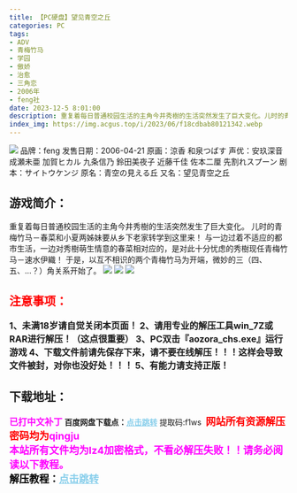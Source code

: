 ```yaml
---
title: 【PC硬盘】望见青空之丘
categories: PC
tags:
- ADV
- 青梅竹马
- 学园
- 傲娇
- 治愈
- 三角恋
- 2006年
- feng社
date: 2023-12-5 8:01:00
description: 重复着每日普通校园生活的主角今井秀樹的生活突然发生了巨大变化。儿时的青梅竹马－春菜和小夏两姊妹要从乡下老家转学到这里来！与一边过着不适应的都市生活，一边对秀樹萌生情意的春菜相对应的，是对此十分忧虑的秀樹现任青梅竹马－速水伊織！于是，以互不相识的两个青梅竹马为开端，微妙的三（四、五、…？）角关系开始了。
index_img: https://img.acgus.top/i/2023/06/f18cdbab80121342.webp
---
```

![](https://img.acgus.top/i/2023/06/f18cdbab80121342.webp)
品牌：feng
发售日期：2006-04-21
原画：涼香 和泉つばす
声优：安玖深音 成瀬未亜 加賀ヒカル 九条信乃 鈴田美夜子 近藤千佳 佐本二厘 先割れスプーン
剧本：サイトウケンジ
原名：青空の見える丘
又名：望见青空之丘

## 游戏简介：
重复着每日普通校园生活的主角今井秀樹的生活突然发生了巨大变化。
儿时的青梅竹马－春菜和小夏两姊妹要从乡下老家转学到这里来！
与一边过着不适应的都市生活，一边对秀樹萌生情意的春菜相对应的，是对此十分忧虑的秀樹现任青梅竹马－速水伊織！
于是，以互不相识的两个青梅竹马为开端，微妙的三（四、五、…？）角关系开始了。
![](https://img.acgus.top/i/2023/06/4526a2c788121358.webp)
![](https://img.acgus.top/i/2023/06/cae766bc20121354.webp)
![](https://img.acgus.top/i/2023/06/3b88bed642121349.webp)





## <font color=#FF0000 >注意事项：</font>
<font size=3><b>1、未满18岁请自觉关闭本页面！
2、请用专业的解压工具win_7Z或RAR进行解压！（这点很重要）
3、PC双击『aozora_chs.exe』运行游戏
4、下载文件前请先保存下来，请不要在线解压！！！这样会导致文件被封，对你也没好处！！！
5、有能力请支持正版！</b></font>

## 下载地址：
<font color=#FF00FF size=3><b>已打中文补丁</b></font>
<b>百度网盘下载点：</b><a href="https://pan.baidu.com/s/1_w88DmvCeD3dgG6VF7cVoQ?pwd=f1ws" style="color: #87CEEB;"><b>点击跳转</b></a> 提取码:f1ws
<a style="padding: 0" href="https://post.qingju.org/AD/"><img style="max-width:100%" src="https://img.acgus.top/i/2024/07/478f689b8021d8d499ab43d21acf137a.gif" alt=""></a>
<b><font color=#FF0000 size=4>网站所有资源解压密码均为</b></font><b><font color=#FF00FF size=4>qingju</font><font color=#FF0000 ></font></b><br><b><font color=#FF00FF size=4>本站所有文件均为lz4加密格式，不看必解压失败！！请务必阅读以下教程。</b></font><br><b><font color=#000 size=4>解压教程：</b><a href="https://post.qingju.org/tutorial/000/" style="color: #87CEEB;"><b>点击跳转</b></a>
